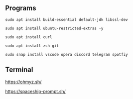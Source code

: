 ## Programs

```
sudo apt install build-essential default-jdk libssl-dev
```
```
sudo apt install ubuntu-restricted-extras -y
```
```
sudo apt install curl
```
```
sudo apt install zsh git
```
```
sudo snap install vscode opera discord telegram spotfiy
```

## Terminal
https://ohmyz.sh/

https://spaceship-prompt.sh/
